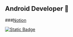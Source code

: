 ## Android Developer 👋

###[Notion](https://respected-clove-9fd.notion.site/Android-Developer-f13b058500e54642936da87e45203992)

<a href="https://respected-clove-9fd.notion.site/Android-Developer-f13b058500e54642936da87e45203992"><img alt="Static Badge" src="https://img.shields.io/badge/Notion-FFF1CE"></a>

<!--
**cherryzp9094/cherryzp9094** is a ✨ _special_ ✨ repository because its `README.md` (this file) appears on your GitHub profile.

Here are some ideas to get you started:

- 🔭 I’m currently working on ...
- 🌱 I’m currently learning ...
- 👯 I’m looking to collaborate on ...
- 🤔 I’m looking for help with ...
- 💬 Ask me about ...
- 📫 How to reach me: ...
- 😄 Pronouns: ...
- ⚡ Fun fact: ...
-->
